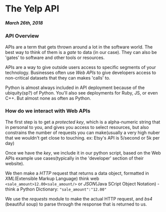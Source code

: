 # The Yelp API

##### March 26th, 2018
###

### API Overview
APIs are a term that gets thrown around a lot in the software world. The best way to think of them is a *gate* to data (in our case). They can also be 'gates' to software and other tools or resources.

APIs are a way to give outside users access to specific segments of your technology. Businesses often use *Web APIs* to give developers access to non-critical datasets that they can makes 'calls' to. 

Python is almost always included in API deployment because of the ubiquity(sp?) of Python. You'll also see deployments for Ruby, JS, or even C++. But almost none as often as Python. 

### How do we interact with Web APIs

The first step is to get a *protected key*, which is a alpha-numeric string that in personal to you, and gives you access to select resources, but also constrains the number of requests you can make(usually a very high nuber that we wouldn't get close to touching. ex: Etsy's API is 5/second or 5k per day)

Once we have the *key*, we include it in our python script, based on the Web APIs example use cases(typically in the 'developer' section of their website).

We then make a *HTTP* request that returns a data object, formatted in *XML*(Extensible Markup Language) think web `<sale_amount>12.00<sale_amount/>` or *JSON*(Java SCript Object Notation) - think a Python Dictionary: `"sale_amount":"12.00"`

We use the *requests* module to make the actual HTTP request, and *bs4* (beautiful soup) to parse through the response that is returned to us.


